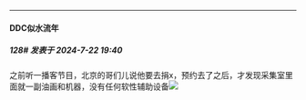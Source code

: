 ﻿
*****

####  DDC似水流年  
##### 128#       发表于 2024-7-22 19:40

之前听一播客节目，北京的哥们儿说他要去捐x，预约去了之后，才发现采集室里面就一副油画和机器，没有任何软性辅助设备<img src="https://static.saraba1st.com/image/smiley/face2017/016.png" referrerpolicy="no-referrer">

